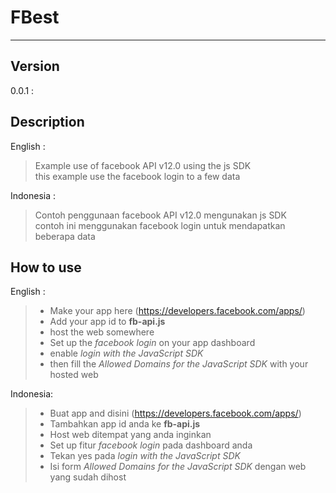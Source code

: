 # FBest

---

## Version
0.0.1 :



## Description
English :  
> Example use of facebook API v12.0 using the js SDK  
> this example use the facebook login to a few data

Indonesia : 
> Contoh penggunaan facebook API v12.0 mengunakan js SDK  
> contoh ini menggunakan facebook login untuk mendapatkan beberapa data

## How to use

English :  
> - Make your app here (https://developers.facebook.com/apps/)
> - Add your app id to **fb-api.js**
> - host the web somewhere
> - Set up the *facebook login* on your app dashboard
> - enable *login with the JavaScript SDK*
> - then fill the *Allowed Domains for the JavaScript SDK* with your hosted web  

Indonesia:  
>- Buat app and disini (https://developers.facebook.com/apps/)
>- Tambahkan app id anda ke **fb-api.js**
>- Host web ditempat yang anda inginkan
>- Set up fitur *facebook login* pada dashboard anda
>- Tekan yes pada *login with the JavaScript SDK*
>- Isi form *Allowed Domains for the JavaScript SDK* dengan web yang sudah dihost


